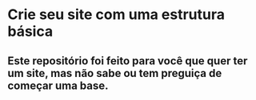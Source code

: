 # Crie seu site com uma estrutura básica

## Este repositório foi feito para você que quer ter um site, mas não sabe ou tem preguiça de começar uma base.